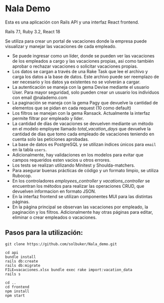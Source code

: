 
# Nala Demo

Esta es una aplicación con Rails API y una interfaz React frontend.

Rails 7.1, Ruby 3.2, React 18

Se utiliza para crear un portal de vacaciones donde la empresa puede visualizar y manejar las vacaciones de cada empleado.
- Se puede ingresar como un líder, donde se pueden ver las vacaciones de los empleados a cargo y las vacaciones propias, asi como también aprobar o rechazar vacaciones o solicitar vacaciones propias.
- Los datos se cargan a través de una Rake Task que lee el archivo y carga los datos a la base de datos. Este archivo puede ser reemplazo de ser necesario y los datos ya existentes no se volverán a cargar.
- La autenticación se maneja con la gema Devise mediante el usuario User. Para mayor seguridad, solo pueden crear un usuario los individuos con email @nalademo.com
- La paginación se maneja con la gema Pagy que devuelve la cantidad de elementos que se pidan en cada request (10 como default)
- Los filtros se manejan con la gema Ransack. Actualmente la interfaz permite filtrar por empleado y líder.
- La cantidad de días de vacaciones se devuelven mediante un método en el modelo employee llamado _total_vacation_days_ que devuelve la cantidad de días que tomo cada empleado de vacaciones teniendo en cuenta solo las peticiones aprobadas.
- La base de datos es PostgreSQL y se utilizan índices únicos para `email` en la tabla `users`.
- Adicionalmente, hay validaciones en los modelos para evitar que campos requeridos esten vacios u otros errores.
- Los tests se realizan utilizando Minitest y Shoulda-matchers.
- Para asegurar buenas prácticas de código y un formato limpio, se utiliza Rubocop.
- En los controladores _employees_controller_ y _vacations_controller_ se encuentran los métodos para realizar las operaciones CRUD, que devuelven informacion en formato JSON.
- En la interfaz frontend se utilizan componentes MUI para las distintas páginas.
- En la página principal se observan las vacaciones por empleado, la paginación y los filtros. Adicionalmente hay otras páginas para editar, eliminar o crear empleados o vacaciones.

## Pasos para la utilización:
```
git clone https://github.com/solbuker/Nala_demo.git
```
```
cd api
bundle install
rails db:create
rails db:migrate
FILE=vacaciones.xlsx bundle exec rake import:vacation_data
rails s
```
```
cd ..
cd frontend
npm install
npm start
```

